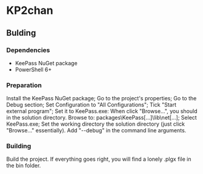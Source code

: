 # KP2chan

## Bulding

### Dependencies

- KeePass NuGet package
- PowerShell 6+

### Preparation

Install the KeePass NuGet package;
Go to the project's properties;
Go to the Debug section;
Set Configuration to "All Configurations";
Tick "Start external program";
Set it to KeePass.exe:
When click "Browse...", you should in the solution directory.
Browse to: packages\KeePass[...]\lib\net[...];
Select KeePass.exe;
Set the working directory the solution directory (just click "Browse..." essentially).
Add "--debug" in the command line arguments.

### Building

Build the project. If everything goes right, you will find a lonely .plgx file in the
bin folder.
